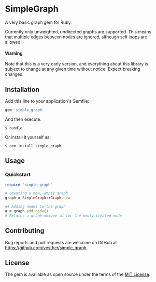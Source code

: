 # SimpleGraph

A very basic graph gem for Ruby.

Currently only unweighted, undirected graphs are supported.
This means that multiple edges between nodes are ignored, although self loops are allowed.

#### Warning
Note that this is a very early version, and everything about this library is subject to change at any given time without notice. Expect breaking changes.

## Installation

Add this line to your application's Gemfile:

```ruby
gem 'simple_graph'
```

And then execute:

    $ bundle

Or install it yourself as:

    $ gem install simple_graph

## Usage

### Quickstart
```ruby
require "simple_graph"

# Creating a new, empty graph
graph = SimpleGraph::Graph.new

## Adding nodes to the graph
a = graph.add_node()
# Returns a graph-unique id for the newly created node
```

## Contributing

Bug reports and pull requests are welcome on GitHub at https://github.com/vesther/simple_graph.

## License

The gem is available as open source under the terms of the [MIT License](http://opensource.org/licenses/MIT).
